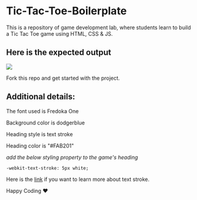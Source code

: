 # Tic-Tac-Toe-Boilerplate

This is a repository of game development lab, where students learn to build a Tic Tac Toe game using HTML, CSS & JS.

## Here is the expected output

![](https://s3.ap-south-1.amazonaws.com/kalvi-education.github.io/front-end-web-development/Tic-tac-toe-static.png)

Fork this repo and get started with the project.

## Additional details:
The font used is Fredoka One

Background color is dodgerblue

Heading style is text stroke

Heading color is "#FAB201"

*add the below styling property to the game's heading*

`-webkit-text-stroke: 5px white;`

Here is the [link](https://css-tricks.com/adding-stroke-to-web-text/) if you want to learn more about text stroke.


Happy Coding ❤️ 
